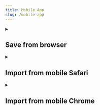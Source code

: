 ```yaml
---
title: Mobile App
slug: /mobile-app
---
```


<!---------------------->
<details><summary>

## Save from browser

</summary>

You can save pages and files directly from your mobile browser and from most apps that use the default share menu.
When you tap Share, you’ll be presented with a list of share options, and you will find Raindrop.io.

To use the Raindrop.io Share Extension, you’ll need to enable it first:

<details><summary>

### iOS & iPadOS {#share-ios}

</summary>

Enabling the Raindrop.io Share Extension is easy, and only takes a moment. Here's how:

1. Open Safari on your iPhone, iPad or iPod touch
2. Tap the Share button
3. Swipe the top row (with the colored icons) and tap More
4. Enable Raindrop.io
5. (Optional) Move Raindrop.io to the top of the list
6. Tap Done

</details>


<details><summary>

### Android {#share-android}

</summary>

Look for the Share button. It can usually be found in your device’s menu, or when tapping the share menu in an app (usually found in a menu or toolbar).
When you tap Share, you’ll be presented with a list of share options, and you will find <b>Raindrop.io</b> which is usually at the top of the list.

</details>

</details>


<!---------------------->
<details><summary>

## Import from mobile Safari

</summary>

You can't import bookmarks from Safari using our mobile app.

Instead open Safari on your Mac, then click `File / Export bookmarks...` menu item and follow instructions [here](../getting-started/import.md).

</details>


<!---------------------->
<details><summary>

## Import from mobile Chrome

</summary>

You can't import bookmarks from Chrome using our mobile app.

Instead open Chrome on your Mac or Windows, then [export bookmarks](https://www.wikihow.com/Export-Bookmarks-from-Chrome) and follow instructions [here](../getting-started/import.md).

</details>